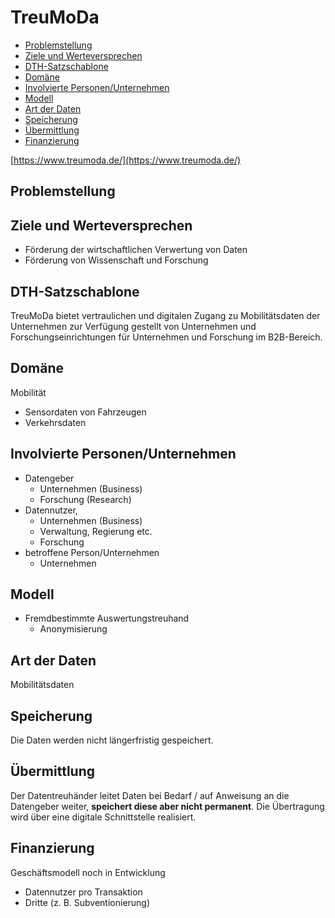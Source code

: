 # TreuMoDa
-   [Problemstellung](#problemstellung)
-   [Ziele und Werteversprechen](#ziele)
-   [DTH-Satzschablone](#schablone)
-   [Domäne](#domaene)
-   [Involvierte Personen/Unternehmen](#involv)
-   [Modell](#modell)
-   [Art der Daten](#daten)
-   [Speicherung](#speicherung)
-   [Übermittlung](#uebermittlung)
-   [Finanzierung](#finanzierung)

[https://www.treumoda.de/](https://www.treumoda.de/)

<a name="problemstellung"></a>
## Problemstellung

<a name="ziele"></a>
## Ziele und Werteversprechen

-   Förderung der wirtschaftlichen Verwertung von Daten
-   Förderung von Wissenschaft und Forschung

<a name="schablone"></a>
## DTH-Satzschablone

TreuMoDa bietet vertraulichen und digitalen Zugang zu Mobilitätsdaten der Unternehmen zur Verfügung gestellt von Unternehmen und Forschungseinrichtungen für Unternehmen und Forschung im B2B-Bereich.

<a name="domaene"></a>
## Domäne

Mobilität

-   Sensordaten von Fahrzeugen
-   Verkehrsdaten

<a name="involv"></a>
## Involvierte Personen/Unternehmen

-   Datengeber
    -   Unternehmen (Business)
    -   Forschung (Research)
-   Datennutzer,
    -   Unternehmen (Business)
    -   Verwaltung, Regierung etc.
    -   Forschung
-   betroffene Person/Unternehmen
    -   Unternehmen

<a name="modell"></a>
## Modell

-   Fremdbestimmte Auswertungstreuhand
    -   Anonymisierung

<a name="daten"></a>
## Art der Daten

Mobilitätsdaten

<a name="speicherung"></a>
## Speicherung

Die Daten werden nicht längerfristig gespeichert.

<a name="uebermittlung"></a>
## Übermittlung

Der Datentreuhänder leitet Daten bei Bedarf / auf Anweisung an die Datengeber weiter, **speichert diese aber nicht permanent**. Die Übertragung wird über eine digitale Schnittstelle realisiert.

<a name="finanzierung"></a>
## Finanzierung
  Geschäftsmodell noch in Entwicklung
-   Datennutzer pro Transaktion
-   Dritte (z. B. Subventionierung)